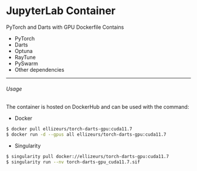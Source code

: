 # JupyterLab Container
PyTorch and Darts with GPU Dockerfile
Contains
- PyTorch
- Darts
- Optuna
- RayTune
- PySwarm
- Other dependencies
---
###### Usage
The container is hosted on DockerHub and can be used with the command:
- Docker
``` bash
$ docker pull ellizeurs/torch-darts-gpu:cuda11.7
$ docker run -d --gpus all ellizeurs/torch-darts-gpu:cuda11.7
```
- Singularity
``` bash
$ singularity pull docker://ellizeurs/torch-darts-gpu:cuda11.7
$ singularity run --nv torch-darts-gpu_cuda11.7.sif
```